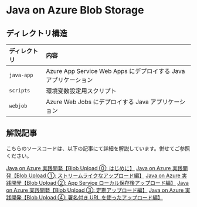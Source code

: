 # Java on Azure Blob Storage

## ディレクトリ構造

| ディレクトリ | 内容 |
| :--- | :--- |
| `java-app` | Azure App Service Web Apps にデプロイする Java アプリケーション |
| `scripts` | 環境変数設定用スクリプト |
| `webjob` | Azure Web Jobs にデプロイする Java アプリケーション |

## 解説記事

こちらのソースコードは、以下の記事にて詳細を解説しています。併せてご参照ください。

[Java on Azure 実践開発【Blob Upload ⓪: はじめに】](https://qiita.com/kk31108424/items/d07c7cf8926e669c6fa2)
[Java on Azure 実践開発【Blob Upload ①: ストリームライクなアップロード編】](https://qiita.com/kk31108424/items/63ab4fdd0492e344573a)
[Java on Azure 実践開発【Blob Upload ②: App Service ローカル保存後アップロード編】](https://qiita.com/kk31108424/items/366649945294a50b808a)
[Java on Azure 実践開発【Blob Upload ③: 定期アップロード編】](https://qiita.com/kk31108424/items/5182adf18695238fc1e1)
[Java on Azure 実践開発【Blob Upload ④: 署名付き URL を使ったアップロード編】](https://qiita.com/kk31108424/items/314027635b4518b2a6b2)
